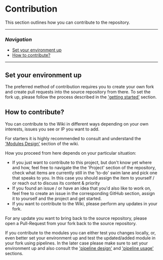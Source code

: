 # Contribution
This section outlines how you can contribute to the repository.

---
### _Navigation_
- [Set your environment up](#Set-your-environment-up)
- [How to contribute?](#How-to-contribute?)
---

## Set your environment up

The preferred method of contribution requires you to create your own fork and create pull requests into the source repository from there. To set the fork up, please follow the process described in the ['getting started'](./GettingStarted#Option-1-Use-it-as-a-basis-to-set-up-your-own-inner-source-project) section.

## How to contribute?

You can contribute to the Wiki in different ways depending on your own interests, issues you see or IP you want to add.

For starters it is highly recommended to consult and understand the ['Modules Design'](.\ModulesDesign.md) section of the wiki.

How you proceed from here depends on your particular situation:
- If you just want to contribute to this project, but don't know yet where and how, feel free to navigate the the 'Project' section of the repository, check what items are currently still in the 'to-do' swim lane and pick one that speaks to you. In this case you should assign the item to yourself / or reach out to discuss its content & priority
- If you found an issue / or have an idea that you'd also like to work on, feel free to create an issue in the corresponding GitHub section, assign it to yourself and the project and get started.
- If you want to contribute to the Wiki, please perform any updates in your fork.

For any update you want to bring back to the source repository, please open a Pull-Request from your fork back to the source repository.

If you contribute to the modules you can either test you changes locally, or, even better set your environment up and test the updated/added module in your fork using pipelines. In the later case please make sure to set your environment up and also consult the ['pipeline design'](.\PipelinesDesign.md) and ['pipeline usage'](.\PipelinesUsage.md) sections.
